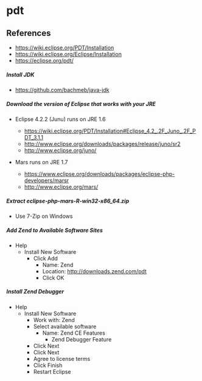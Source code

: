 # pdt



## References
* https://wiki.eclipse.org/PDT/Installation
* https://wiki.eclipse.org/Eclipse/Installation
* https://eclipse.org/pdt/

##### Install JDK
* https://github.com/bachmeb/java-jdk

##### Download the version of Eclipse that works with your JRE
* Eclipse 4.2.2 (Junu) runs on JRE 1.6
  * https://wiki.eclipse.org/PDT/Installation#Eclipse_4.2_.2F_Juno_.2F_PDT_3.1.1
  * http://www.eclipse.org/downloads/packages/release/juno/sr2
  * http://www.eclipse.org/juno/
  
* Mars runs on JRE 1.7
  * https://www.eclipse.org/downloads/packages/eclipse-php-developers/marsr
  * http://www.eclipse.org/mars/

##### Extract eclipse-php-mars-R-win32-x86_64.zip
* Use 7-Zip on Windows
 
##### Add Zend to Available Software Sites
* Help
  * Install New Software
    * Click Add
      * Name: Zend
      * Location: http://downloads.zend.com/pdt
      * Click OK

##### Install Zend Debugger
* Help
  * Install New Software
    * Work with: Zend
    * Select available software
      * Name: Zend CE Features
        * Zend Debugger Feature
    * Click Next
    * Click Next
    * Agree to license terms
    * Click Finish
    * Restart Eclipse
